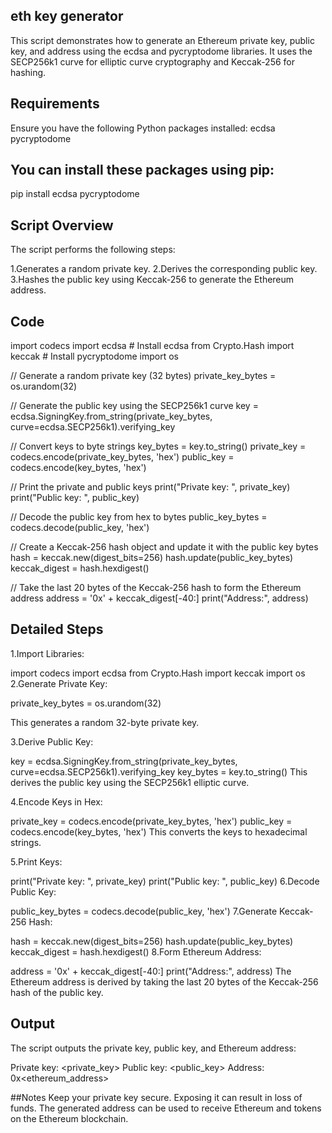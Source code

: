 ## eth key generator 
This script demonstrates how to generate an Ethereum private key, public key, and address using the ecdsa and pycryptodome libraries. It uses the SECP256k1 curve for elliptic curve cryptography and Keccak-256 for hashing.

## Requirements
Ensure you have the following Python packages installed:
ecdsa
pycryptodome
## You can install these packages using pip:

pip install ecdsa pycryptodome

## Script Overview
The script performs the following steps:

1.Generates a random private key.
2.Derives the corresponding public key.
3.Hashes the public key using Keccak-256 to generate the Ethereum address.
## Code

import codecs
import ecdsa                    # Install ecdsa
from Crypto.Hash import keccak  # Install pycryptodome
import os

// Generate a random private key (32 bytes)
private_key_bytes = os.urandom(32)

// Generate the public key using the SECP256k1 curve
key = ecdsa.SigningKey.from_string(private_key_bytes, curve=ecdsa.SECP256k1).verifying_key

// Convert keys to byte strings
key_bytes = key.to_string()
private_key = codecs.encode(private_key_bytes, 'hex')
public_key = codecs.encode(key_bytes, 'hex')

// Print the private and public keys
print("Private key: ", private_key)
print("Public key: ", public_key)

// Decode the public key from hex to bytes
public_key_bytes = codecs.decode(public_key, 'hex')

// Create a Keccak-256 hash object and update it with the public key bytes
hash = keccak.new(digest_bits=256)
hash.update(public_key_bytes)
keccak_digest = hash.hexdigest()

// Take the last 20 bytes of the Keccak-256 hash to form the Ethereum address
address = '0x' + keccak_digest[-40:]
print("Address:", address)
## Detailed Steps
1.Import Libraries:

import codecs
import ecdsa
from Crypto.Hash import keccak
import os
2.Generate Private Key:

private_key_bytes = os.urandom(32)

This generates a random 32-byte private key.

3.Derive Public Key:

key = ecdsa.SigningKey.from_string(private_key_bytes, curve=ecdsa.SECP256k1).verifying_key
key_bytes = key.to_string()
This derives the public key using the SECP256k1 elliptic curve.

4.Encode Keys in Hex:

private_key = codecs.encode(private_key_bytes, 'hex')
public_key = codecs.encode(key_bytes, 'hex')
This converts the keys to hexadecimal strings.

5.Print Keys:

print("Private key: ", private_key)
print("Public key: ", public_key)
6.Decode Public Key:

public_key_bytes = codecs.decode(public_key, 'hex')
7.Generate Keccak-256 Hash:

hash = keccak.new(digest_bits=256)
hash.update(public_key_bytes)
keccak_digest = hash.hexdigest()
8.Form Ethereum Address:

address = '0x' + keccak_digest[-40:]
print("Address:", address)
The Ethereum address is derived by taking the last 20 bytes of the Keccak-256 hash of the public key.

## Output
The script outputs the private key, public key, and Ethereum address:

Private key:  <private_key>
Public key:  <public_key>
Address: 0x<ethereum_address>

##Notes
Keep your private key secure. Exposing it can result in loss of funds.
The generated address can be used to receive Ethereum and tokens on the Ethereum blockchain.
